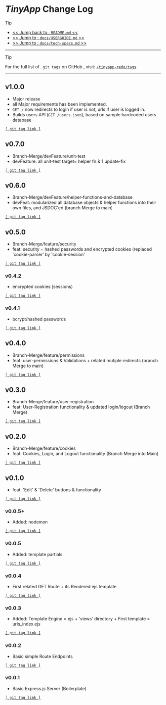 # ***TinyApp*** Change Log 

> [!TIP]
> - [<< Jump back to : `README.md` <<](./README.md)
> - [>> Jump to : `docs/USERGUIDE.md` >>](./assets/docs/USERGUIDE.md)
> - [>> Jump to : `docs/tech-specs.md` >>](./assets/docs/tech-specs.md)

---

> [!TIP]
> For the full list of `.git tags` on GitHub , visit: [`/tinyapp-redo/tags`](https://github.com/AH82/tinyapp-redo/tags)

---

## v1.0.0 
- Major release
- all Major requirements has been implemented.
- `GET /` now redirects to login if user is not, urls if user is logged in.
- Builds users API (`GET /users.json`), based on sample hardcoded users database

[ `[ git tag link ]` ](https://github.com/AH82/tinyapp-redo/releases/tag/v1.0.0)


## v0.7.0
- Branch-Merge/devFeature/unit-test
- devFeature: all unit-test target= helper fn & 1 update-fix

[ `[ git tag link ]` ](https://github.com/AH82/tinyapp-redo/releases/tag/v0.7.0-Branch-Merge%2FdevFeature%2Funit-test)


## v0.6.0
- Branch-Merge/devFeature/helper-functions-and-database
- devFeat: modularized all database objects & helper functions into their own files, and JSDOC'ed (branch Merge to main)

[ `[ git tag link ]` ](https://github.com/AH82/tinyapp-redo/releases/tag/v0.6.0-Branch-Merge%2FdevFeature%2Fhelper-functions-and-database)

## v0.5.0
- Branch-Merge/feature/security
- feat: security = hashed passwords and encrypted cookies (replaced 'cookie-parser' by 'cookie-session'

[ `[ git tag link ]` ](https://github.com/AH82/tinyapp-redo/releases/tag/v0.5.0-Branch-Merge%2Ffeature%2Fsecurity)


### v0.4.2
- encrypted cookies (sessions)

[ `[ git tag link ]` ](https://github.com/AH82/tinyapp-redo/releases/tag/v0.4.2)


### v0.4.1
- bcrypt/hashed passwords

[ `[ git tag link ]` ](https://github.com/AH82/tinyapp-redo/releases/tag/v0.4.1)


## v0.4.0
- Branch-Merge/feature/permissions
- feat: user-permissions & Validations + related mutiple redirects (branch Merge to main)

[ `[ git tag link ]` ](https://github.com/AH82/tinyapp-redo/releases/tag/v0.4.0-Branch-Merge%2Ffeature%2Fpermissions)


## v0.3.0
- Branch-Merge/feature/user-registration
- feat: User-Registration functionality & updated login/logout (Branch Merge)

[ `[ git tag link ]` ](https://github.com/AH82/tinyapp-redo/releases/tag/v0.3.0-Branch-Merge%2Ffeature%2Fuser-registration)


## v0.2.0
- Branch-Merge/feature/cookies
- feat: Cookies, Login, and Logout functionality (Branch Merge into Main) 

[ `[ git tag link ]` ](https://github.com/AH82/tinyapp-redo/releases/tag/v0.2.0-Branch-Merge%2Ffeature%2Fcookies)


## v0.1.0
- feat: 'Edit' & 'Delete' buttons & functionality

[ `[ git tag link ]` ](https://github.com/AH82/tinyapp-redo/releases/tag/v0.1.0)


### v0.0.5+
- Added: nodemon

[ `[ git tag link ]` ](https://github.com/AH82/tinyapp-redo/releases/tag/v0.0.5%2B)


### v0.0.5
- Added: template partials

[ `[ git tag link ]` ](https://github.com/AH82/tinyapp-redo/releases/tag/v0.0.5)


### v0.0.4
- First related GET Route + its Rendered ejs template

[ `[ git tag link ]` ](https://github.com/AH82/tinyapp-redo/releases/tag/v0.0.4)


### v0.0.3
- Added: Template Engine = ejs + 'views' directory + First template = urls_index.ejs

[ `[ git tag link ]` ](https://github.com/AH82/tinyapp-redo/releases/tag/v0.0.3)


### v0.0.2
- Basic simple Route Endpoints

[ `[ git tag link ]` ](https://github.com/AH82/tinyapp-redo/releases/tag/v0.0.2)


### v0.0.1
- Basic Express.js Server (Boilerplate)

[ `[ git tag link ]` ](https://github.com/AH82/tinyapp-redo/releases/tag/v0.0.1)
